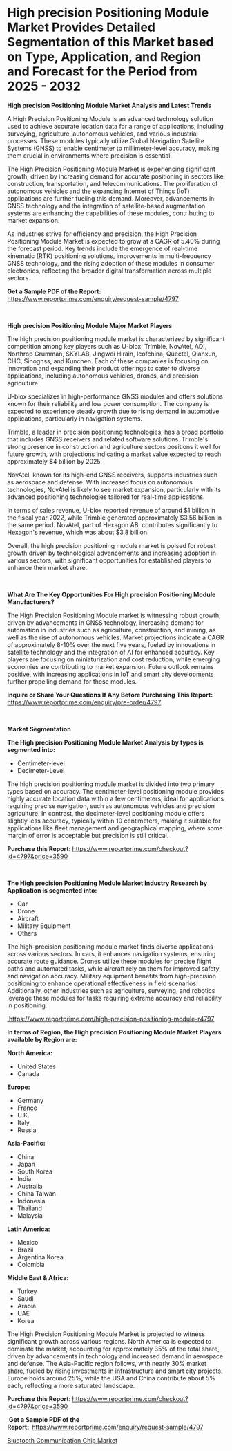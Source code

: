 <p><h1>High precision Positioning Module Market Provides Detailed Segmentation of this Market based on Type, Application, and Region and Forecast for the Period from 2025 - 2032</h1></p><p><strong>High precision Positioning Module Market Analysis and Latest Trends</strong></p>
<p><p>A High Precision Positioning Module is an advanced technology solution used to achieve accurate location data for a range of applications, including surveying, agriculture, autonomous vehicles, and various industrial processes. These modules typically utilize Global Navigation Satellite Systems (GNSS) to enable centimeter to millimeter-level accuracy, making them crucial in environments where precision is essential.</p><p>The High Precision Positioning Module Market is experiencing significant growth, driven by increasing demand for accurate positioning in sectors like construction, transportation, and telecommunications. The proliferation of autonomous vehicles and the expanding Internet of Things (IoT) applications are further fueling this demand. Moreover, advancements in GNSS technology and the integration of satellite-based augmentation systems are enhancing the capabilities of these modules, contributing to market expansion. </p><p>As industries strive for efficiency and precision, the High Precision Positioning Module Market is expected to grow at a CAGR of 5.40% during the forecast period. Key trends include the emergence of real-time kinematic (RTK) positioning solutions, improvements in multi-frequency GNSS technology, and the rising adoption of these modules in consumer electronics, reflecting the broader digital transformation across multiple sectors.</p></p>
<p><strong>Get a Sample PDF of the Report:&nbsp;</strong> <a href="https://www.reportprime.com/enquiry/request-sample/4797?utm_campaign=3176&utm_medium=2&utm_source=Github&utm_content=ia&utm_term=19032025&utm_id=high-precision-positioning-module">https://www.reportprime.com/enquiry/request-sample/4797</a></p>
<p>&nbsp;</p>
<p><strong>High precision Positioning Module Major Market Players</strong></p>
<p><p>The high precision positioning module market is characterized by significant competition among key players such as U-blox, Trimble, NovAtel, ADI, Northrop Grumman, SKYLAB, Jingwei Hirain, Icofchina, Quectel, Qianxun, CHC, Sinognss, and Kunchen. Each of these companies is focusing on innovation and expanding their product offerings to cater to diverse applications, including autonomous vehicles, drones, and precision agriculture.</p><p>U-blox specializes in high-performance GNSS modules and offers solutions known for their reliability and low power consumption. The company is expected to experience steady growth due to rising demand in automotive applications, particularly in navigation systems.</p><p>Trimble, a leader in precision positioning technologies, has a broad portfolio that includes GNSS receivers and related software solutions. Trimble's strong presence in construction and agriculture sectors positions it well for future growth, with projections indicating a market value expected to reach approximately $4 billion by 2025.</p><p>NovAtel, known for its high-end GNSS receivers, supports industries such as aerospace and defense. With increased focus on autonomous technologies, NovAtel is likely to see market expansion, particularly with its advanced positioning technologies tailored for real-time applications.</p><p>In terms of sales revenue, U-blox reported revenue of around $1 billion in the fiscal year 2022, while Trimble generated approximately $3.56 billion in the same period. NovAtel, part of Hexagon AB, contributes significantly to Hexagon's revenue, which was about $3.8 billion.</p><p>Overall, the high precision positioning module market is poised for robust growth driven by technological advancements and increasing adoption in various sectors, with significant opportunities for established players to enhance their market share.</p></p>
<p>&nbsp;</p>
<p><strong>What Are The Key Opportunities For High precision Positioning Module Manufacturers?</strong></p>
<p><p>The High Precision Positioning Module market is witnessing robust growth, driven by advancements in GNSS technology, increasing demand for automation in industries such as agriculture, construction, and mining, as well as the rise of autonomous vehicles. Market projections indicate a CAGR of approximately 8-10% over the next five years, fueled by innovations in satellite technology and the integration of AI for enhanced accuracy. Key players are focusing on miniaturization and cost reduction, while emerging economies are contributing to market expansion. Future outlook remains positive, with increasing applications in IoT and smart city developments further propelling demand for these modules.</p></p>
<p><strong>Inquire or Share Your Questions If Any Before Purchasing This Report:</strong> <a href="https://www.reportprime.com/enquiry/pre-order/4797?utm_campaign=3176&utm_medium=2&utm_source=Github&utm_content=ia&utm_term=19032025&utm_id=high-precision-positioning-module">https://www.reportprime.com/enquiry/pre-order/4797</a></p>
<p>&nbsp;</p>
<p><strong>Market Segmentation</strong></p>
<p><strong>The High precision Positioning Module Market Analysis by types is segmented into:</strong></p>
<p><ul><li>Centimeter-level</li><li>Decimeter-Level</li></ul></p>
<p><p>The high precision positioning module market is divided into two primary types based on accuracy. The centimeter-level positioning module provides highly accurate location data within a few centimeters, ideal for applications requiring precise navigation, such as autonomous vehicles and precision agriculture. In contrast, the decimeter-level positioning module offers slightly less accuracy, typically within 10 centimeters, making it suitable for applications like fleet management and geographical mapping, where some margin of error is acceptable but precision is still critical.</p></p>
<p><strong>Purchase this Report:&nbsp;</strong><a href="https://www.reportprime.com/checkout?id=4797&price=3590&utm_campaign=3176&utm_medium=2&utm_source=Github&utm_content=ia&utm_term=19032025&utm_id=high-precision-positioning-module">https://www.reportprime.com/checkout?id=4797&price=3590</a></p>
<p>&nbsp;</p>
<p><strong>The High precision Positioning Module Market Industry Research by Application is segmented into:</strong></p>
<p><ul><li>Car</li><li>Drone</li><li>Aircraft</li><li>Military Equipment</li><li>Others</li></ul></p>
<p><p>The high-precision positioning module market finds diverse applications across various sectors. In cars, it enhances navigation systems, ensuring accurate route guidance. Drones utilize these modules for precise flight paths and automated tasks, while aircraft rely on them for improved safety and navigation accuracy. Military equipment benefits from high-precision positioning to enhance operational effectiveness in field scenarios. Additionally, other industries such as agriculture, surveying, and robotics leverage these modules for tasks requiring extreme accuracy and reliability in positioning.</p></p>
<p><a href="https://www.reportprime.com/high-precision-positioning-module-r4797?utm_campaign=3176&utm_medium=2&utm_source=Github&utm_content=ia&utm_term=19032025&utm_id=high-precision-positioning-module">&nbsp;https://www.reportprime.com/high-precision-positioning-module-r4797</a></p>
<p><strong>In terms of Region, the High precision Positioning Module Market Players available by Region are:</strong></p>
<p>
    <p> <strong> North America: </strong>
        <ul>
            <li>United States</li>
            <li>Canada</li>
        </ul>
        </p> 
    <p> <strong> Europe: </strong>
        <ul>
            <li>Germany</li>
            <li>France</li>
            <li>U.K.</li>
            <li>Italy</li>
            <li>Russia</li>
        </ul>
        </p> 
    <p> <strong> Asia-Pacific: </strong>
        <ul>
            <li>China</li>
            <li>Japan</li>
            <li>South Korea</li>
            <li>India</li>
            <li>Australia</li>
            <li>China Taiwan</li>
            <li>Indonesia</li>
            <li>Thailand</li>
            <li>Malaysia</li>
        </ul>
        </p> 
    <p> <strong> Latin America: </strong>
        <ul>
            <li>Mexico</li>
            <li>Brazil</li>
            <li>Argentina Korea</li>
            <li>Colombia</li>
        </ul>
        </p> 
    <p> <strong> Middle East & Africa: </strong>
        <ul>
            <li>Turkey</li>
            <li>Saudi</li>
            <li>Arabia</li>
            <li>UAE</li>
            <li>Korea</li>
        </ul>
    </p>
    </p>
<p><p>The High Precision Positioning Module Market is projected to witness significant growth across various regions. North America is expected to dominate the market, accounting for approximately 35% of the total share, driven by advancements in technology and increased demand in aerospace and defense. The Asia-Pacific region follows, with nearly 30% market share, fueled by rising investments in infrastructure and smart city projects. Europe holds around 25%, while the USA and China contribute about 5% each, reflecting a more saturated landscape.</p></p>
<p><strong>Purchase this Report: </strong><a href="https://www.reportprime.com/checkout?id=4797&price=3590&utm_campaign=3176&utm_medium=2&utm_source=Github&utm_content=ia&utm_term=19032025&utm_id=high-precision-positioning-module">https://www.reportprime.com/checkout?id=4797&price=3590</a></p>
<p>&nbsp;<strong>Get a Sample PDF of the Report:&nbsp;&nbsp;</strong><a href="https://www.reportprime.com/enquiry/request-sample/4797?utm_campaign=3176&utm_medium=2&utm_source=Github&utm_content=ia&utm_term=19032025&utm_id=high-precision-positioning-module">https://www.reportprime.com/enquiry/request-sample/4797</a></p>
<p><strong></strong></p>
<p><p><a href="https://github.com/daphnyvashdi/Market-Research-Report-List-1/blob/main/bluetooth-communication-chip-market.md?utm_campaign=3176&utm_medium=2&utm_source=Github&utm_content=ia&utm_term=19032025&utm_id=high-precision-positioning-module">Bluetooth Communication Chip Market</a></p></p>
